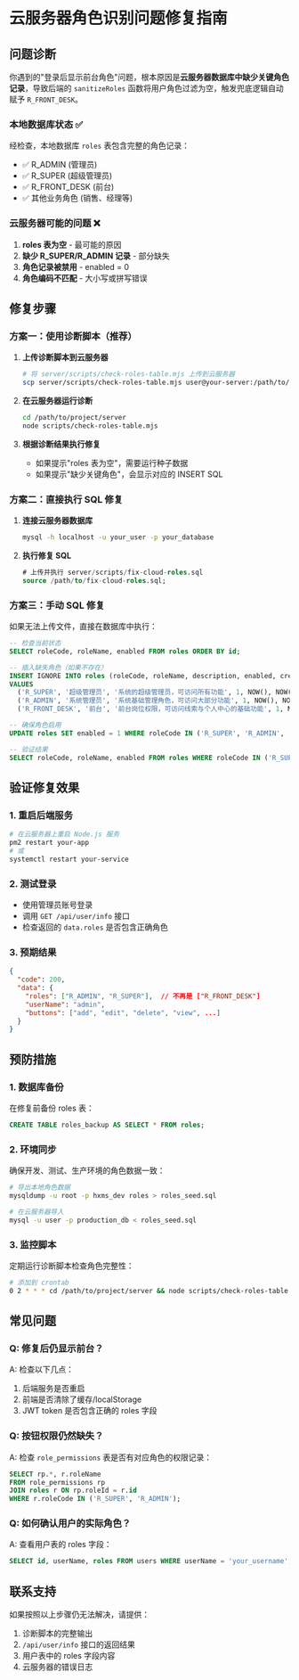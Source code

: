 # 云服务器角色识别问题修复指南

## 问题诊断

你遇到的"登录后显示前台角色"问题，根本原因是**云服务器数据库中缺少关键角色记录**，导致后端的 `sanitizeRoles` 函数将用户角色过滤为空，触发兜底逻辑自动赋予 `R_FRONT_DESK`。

### 本地数据库状态 ✅

经检查，本地数据库 `roles` 表包含完整的角色记录：

- ✅ R_ADMIN (管理员)
- ✅ R_SUPER (超级管理员)
- ✅ R_FRONT_DESK (前台)
- ✅ 其他业务角色 (销售、经理等)

### 云服务器可能的问题 ❌

1. **roles 表为空** - 最可能的原因
2. **缺少 R_SUPER/R_ADMIN 记录** - 部分缺失
3. **角色记录被禁用** - enabled = 0
4. **角色编码不匹配** - 大小写或拼写错误

## 修复步骤

### 方案一：使用诊断脚本（推荐）

1. **上传诊断脚本到云服务器**

   ```bash
   # 将 server/scripts/check-roles-table.mjs 上传到云服务器
   scp server/scripts/check-roles-table.mjs user@your-server:/path/to/project/server/scripts/
   ```

2. **在云服务器运行诊断**

   ```bash
   cd /path/to/project/server
   node scripts/check-roles-table.mjs
   ```

3. **根据诊断结果执行修复**
   - 如果提示"roles 表为空"，需要运行种子数据
   - 如果提示"缺少关键角色"，会显示对应的 INSERT SQL

### 方案二：直接执行 SQL 修复

1. **连接云服务器数据库**

   ```bash
   mysql -h localhost -u your_user -p your_database
   ```

2. **执行修复 SQL**
   ```sql
   # 上传并执行 server/scripts/fix-cloud-roles.sql
   source /path/to/fix-cloud-roles.sql;
   ```

### 方案三：手动 SQL 修复

如果无法上传文件，直接在数据库中执行：

```sql
-- 检查当前状态
SELECT roleCode, roleName, enabled FROM roles ORDER BY id;

-- 插入缺失角色（如果不存在）
INSERT IGNORE INTO roles (roleCode, roleName, description, enabled, createTime, updateTime)
VALUES
  ('R_SUPER', '超级管理员', '系统的超级管理员，可访问所有功能', 1, NOW(), NOW()),
  ('R_ADMIN', '系统管理员', '系统基础管理角色，可访问大部分功能', 1, NOW(), NOW()),
  ('R_FRONT_DESK', '前台', '前台岗位权限，可访问线索与个人中心的基础功能', 1, NOW(), NOW());

-- 确保角色启用
UPDATE roles SET enabled = 1 WHERE roleCode IN ('R_SUPER', 'R_ADMIN', 'R_FRONT_DESK');

-- 验证结果
SELECT roleCode, roleName, enabled FROM roles WHERE roleCode IN ('R_SUPER', 'R_ADMIN', 'R_FRONT_DESK');
```

## 验证修复效果

### 1. 重启后端服务

```bash
# 在云服务器上重启 Node.js 服务
pm2 restart your-app
# 或
systemctl restart your-service
```

### 2. 测试登录

- 使用管理员账号登录
- 调用 `GET /api/user/info` 接口
- 检查返回的 `data.roles` 是否包含正确角色

### 3. 预期结果

```json
{
  "code": 200,
  "data": {
    "roles": ["R_ADMIN", "R_SUPER"],  // 不再是 ["R_FRONT_DESK"]
    "userName": "admin",
    "buttons": ["add", "edit", "delete", "view", ...]
  }
}
```

## 预防措施

### 1. 数据库备份

在修复前备份 roles 表：

```sql
CREATE TABLE roles_backup AS SELECT * FROM roles;
```

### 2. 环境同步

确保开发、测试、生产环境的角色数据一致：

```bash
# 导出本地角色数据
mysqldump -u root -p hxms_dev roles > roles_seed.sql

# 在云服务器导入
mysql -u user -p production_db < roles_seed.sql
```

### 3. 监控脚本

定期运行诊断脚本检查角色完整性：

```bash
# 添加到 crontab
0 2 * * * cd /path/to/project/server && node scripts/check-roles-table.mjs >> /var/log/role-check.log 2>&1
```

## 常见问题

### Q: 修复后仍显示前台？

A: 检查以下几点：

1. 后端服务是否重启
2. 前端是否清除了缓存/localStorage
3. JWT token 是否包含正确的 roles 字段

### Q: 按钮权限仍然缺失？

A: 检查 `role_permissions` 表是否有对应角色的权限记录：

```sql
SELECT rp.*, r.roleName
FROM role_permissions rp
JOIN roles r ON rp.roleId = r.id
WHERE r.roleCode IN ('R_SUPER', 'R_ADMIN');
```

### Q: 如何确认用户的实际角色？

A: 查看用户表的 roles 字段：

```sql
SELECT id, userName, roles FROM users WHERE userName = 'your_username';
```

## 联系支持

如果按照以上步骤仍无法解决，请提供：

1. 诊断脚本的完整输出
2. `/api/user/info` 接口的返回结果
3. 用户表中的 roles 字段内容
4. 云服务器的错误日志
